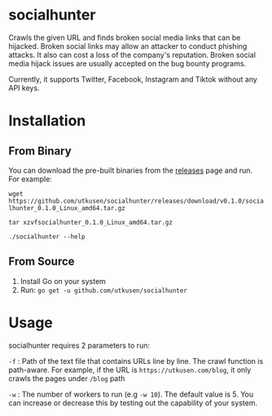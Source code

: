 # socialhunter
Crawls the given URL and finds broken social media links that can be hijacked. Broken social links may allow an attacker to conduct phishing attacks. It also can cost a loss of the company's reputation. Broken social media hijack issues are usually accepted on the bug bounty programs.

Currently, it supports Twitter, Facebook, Instagram and Tiktok without any API keys.

# Installation

## From Binary

You can download the pre-built binaries from the [releases](https://github.com/utkusen/socialhunter/releases) page and run. For example:

`wget https://github.com/utkusen/socialhunter/releases/download/v0.1.0/socialhunter_0.1.0_Linux_amd64.tar.gz`

`tar xzvfsocialhunter_0.1.0_Linux_amd64.tar.gz`

`./socialhunter --help`

## From Source

1. Install Go on your system
2. Run: `go get -u github.com/utkusen/socialhunter`

# Usage

socialhunter requires 2 parameters to run: 

`-f` : Path of the text file that contains URLs line by line. The crawl function is path-aware. For example, if the URL is `https://utkusen.com/blog`, it only crawls the pages under `/blog` path

`-w` : The number of workers to run (e.g `-w 10`). The default value is 5. You can increase or decrease this by testing out the capability of your system.
